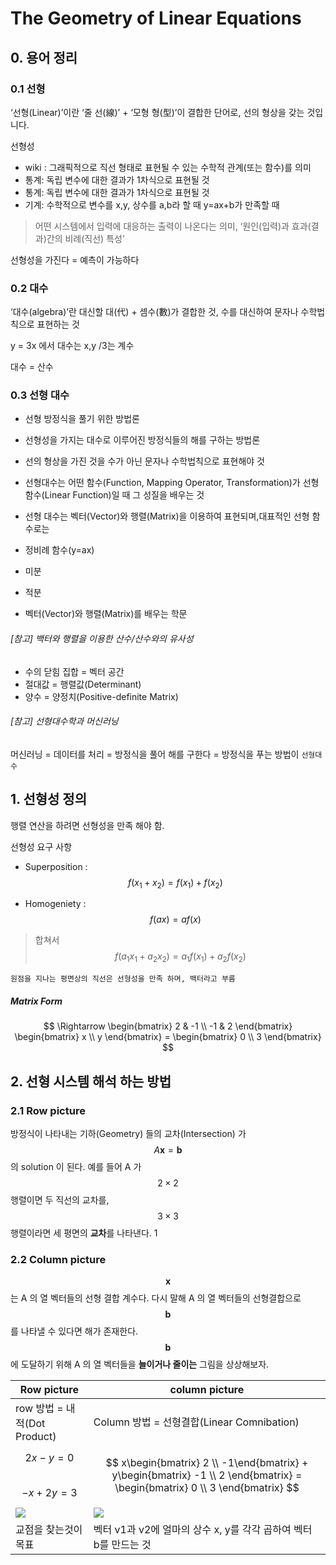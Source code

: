 # The Geometry of Linear Equations

## 0. 용어 정리 

### 0.1 선형

‘선형(Linear)’이란 ‘줄 선(線)’ + ‘모형 형(型)’이 결합한 단어로, 선의 형상을 갖는 것입니다.


선형성
- wiki : 그래픽적으로 직선 형태로 표현될 수 있는 수학적 관계(또는 함수)를 의미
- 통계: 독립 변수에 대한 결과가 1차식으로 표현될 것
- 통계: 독립 변수에 대한 결과가 1차식으로 표현될 것
- 기계: 수학적으로 변수를 x,y, 상수를 a,b라 할 때 y=ax+b가 만족할 때

> 어떤 시스템에서 입력에 대응하는 출력이 나온다는 의미, ‘원인(입력)과 효과(결과)간의 비례(직선) 특성’


선형성을 가진다 = 예측이 가능하다 

### 0.2 대수 
‘대수(algebra)’란 대신할 대(代) + 셈수(數)가 결합한 것, 수를 대신하여 문자나 수학법칙으로 표현하는 것

y = 3x 에서 대수는 x,y  /3는 계수 

대수 = 산수

### 0.3 선형 대수  
- 선형 방정식을 풀기 위한 방법론 

- 선형성을 가지는 대수로 이루어진 방정식들의 해를 구하는 방법론 

- 선의 형상을 가진 것을 수가 아닌 문자나 수학법칙으로 표현해야 것

- 선형대수는 어떤 함수(Function, Mapping Operator, Transformation)가 선형 함수(Linear Function)일 때 그 성질을 배우는 것 

- 선형 대수는 벡터(Vector)와 행렬(Matrix)을 이용하여 표현되며, ​대표적인 선형 함수로는 
 - 정비례 함수(y=ax)
 - 미분
 - 적분

- 벡터(Vector)와 행렬(Matrix)를 배우는 학문

###### [참고] 백터와 행렬을 이용한 산수/산수와의 유사성
- 수의 닫힘 집합 = 벡터 공간 
- 절대값 = 행렬값(Determinant)
- 양수 = 양정치(Positive-definite Matrix)
 
###### [참고] 선형대수학과 머신러닝 
머신러닝 = 데이터를 처리 = 방정식을 풀어 해를 구한다 = 방정식을 푸는 방법이 `선형대수`


## 1. 선형성 정의 

행렬 연산을 하려면 선형성을 만족 해야 함. 

선형성 요구 사항 
- Superposition : $$f(x_1 + x_2) = f(x_1) + f(x_2) $$

- Homogeniety : $$ f(ax) = a f(x) $$

> 합쳐서 $$ f(a_1 x_1 + a_2 x_2) = a_1 f(x_1) + a_2 f(x_2)  $$

`원점을 지나는 평면상의 직선은 선형성을 만족 하며, 백터라고 부름`


##### Matrix Form
$$
 \Rightarrow \begin{bmatrix} 2 & -1 \\ -1 & 2 \end{bmatrix} \begin{bmatrix} x \\ y \end{bmatrix} = \begin{bmatrix} 0 \\ 3 \end{bmatrix} 
$$

## 2. 선형 시스템 해석 하는 방법 

### 2.1 Row picture

방정식이 나타내는 기하(Geometry) 들의 교차(Intersection) 가 $$A\mathbf{x} = \mathbf{b}$$ 의 solution 이 된다. 예를 들어 A 가$$ 2\times2$$ 행렬이면 두 직선의 교차를, $$3\times3 $$행렬이라면 세 평면의 **교차**를 나타낸다. 1

### 2.2 Column picture

$$\mathbf{x}$$ 는 A 의 열 벡터들의 선형 결합 계수다. 다시 말해 A 의 열 벡터들의 선형결합으로 $$\mathbf{b}$$ 를 나타낼 수 있다면 해가 존재한다. $$\mathbf{b}$$ 에 도달하기 위해 A 의 열 벡터들을 **늘이거나 줄이는** 그림을 상상해보자.

|Row picture|column picture|
|-|-|
|row 방법 = 내적(Dot Product)|Column 방법  = 선형결합(Linear Comnibation)|
|$$ 2x -  y = 0 $$ <br>$$ -x + 2y = 3 $$|$$ x\begin{bmatrix} 2 \\ -1\end{bmatrix} + y\begin{bmatrix} -1 \\ 2 \end{bmatrix} = \begin{bmatrix} 0 \\ 3 \end{bmatrix} $$|
|![](http://cfile9.uf.tistory.com/image/2151C54158065BC00BBBD0)|![](http://cfile29.uf.tistory.com/image/260E323A5807A4A5307F03)|
|교점을 찾는것이 목표|벡터 v1과 v2에 얼마의 상수 x, y를 각각 곱하여 벡터 b를 만드는 것|



